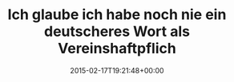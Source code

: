 ---
retweeted: false
source: <a href="http://mvilla.it/fenix" rel="nofollow">Fenix for Android</a>
entities:
  hashtags: []
  symbols: []
  user_mentions: []
  urls: []
display_text_range:
- '0'
- '140'
favorite_count: '4'
id_str: '567765877572268032'
truncated: false
retweet_count: '0'
id: '567765877572268032'
created_at: Tue Feb 17 19:21:48 +0000 2015
favorited: false
full_text: |-
  Ich glaube ich habe noch nie ein deutscheres Wort als Vereinshaftpflichtversicherung gehört.
  Ruby Berlin e.V Sitzung hat sich schon gelohnt.
lang: de
tags:
- pesos/twitter
date: '2015-02-17T19:21:48+00:00'
src: https://twitter.com/bascht/status/567765877572268032
original_url: https://twitter.com/bascht/status/567765877572268032
type: twitter_tweet
text: |-
  Ich glaube ich habe noch nie ein deutscheres Wort als Vereinshaftpflichtversicherung gehört.
  Ruby Berlin e.V Sitzung hat sich schon gelohnt.
title: Ich glaube ich habe noch nie ein deutscheres Wort als Vereinshaftpflich

---